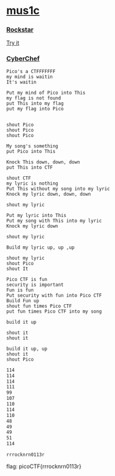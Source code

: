 # [mus1c](https://play.picoctf.org/practice/challenge/15)

### [Rockstar](https://codewithrockstar.com/)

[Try it](https://codewithrockstar.com/online)

### [CyberChef](https://gchq.github.io/CyberChef/)

```rockstar
Pico's a CTFFFFFFF
my mind is waitin
It's waitin

Put my mind of Pico into This
my flag is not found
put This into my flag
put my flag into Pico


shout Pico
shout Pico
shout Pico

My song's something
put Pico into This

Knock This down, down, down
put This into CTF

shout CTF
my lyric is nothing
Put This without my song into my lyric
Knock my lyric down, down, down

shout my lyric

Put my lyric into This
Put my song with This into my lyric
Knock my lyric down

shout my lyric

Build my lyric up, up ,up

shout my lyric
shout Pico
shout It

Pico CTF is fun
security is important
Fun is fun
Put security with fun into Pico CTF
Build Fun up
shout fun times Pico CTF
put fun times Pico CTF into my song

build it up

shout it
shout it

build it up, up
shout it
shout Pico
```

```bash
114
114
114
111
99
107
110
114
110
48
49
49
51
114
```
```bash
rrrocknrn0113r
```
flag: picoCTF{rrrocknrn0113r} 

